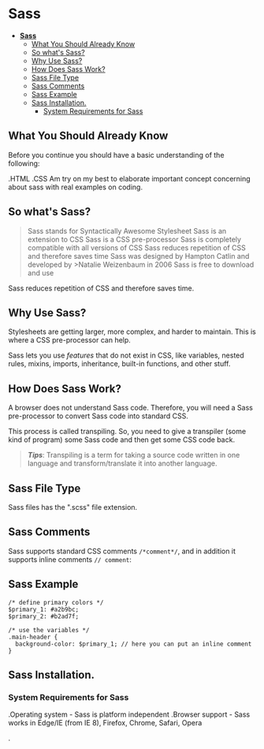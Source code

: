 # **Sass**
- [**Sass**](#sass)
  - [What You Should Already Know](#what-you-should-already-know)
  - [So what's Sass?](#so-whats-sass)
  - [Why Use Sass?](#why-use-sass)
  - [How Does Sass Work?](#how-does-sass-work)
  - [Sass File Type](#sass-file-type)
  - [Sass Comments](#sass-comments)
  - [Sass Example](#sass-example)
  - [Sass Installation.](#sass-installation)
    - [System Requirements for Sass](#system-requirements-for-sass)

## What You Should Already Know

Before you continue you should have a basic understanding of the following:

.HTML
.CSS
Am try on my best to elaborate important concept concerning about sass with real examples on coding.
## So what's Sass?

>Sass stands for Syntactically Awesome Stylesheet
>Sass is an extension to CSS
>Sass is a CSS pre-processor
>Sass is completely compatible with all versions of CSS
>Sass reduces repetition of CSS and therefore saves time
>Sass was designed by Hampton Catlin and developed by >Natalie Weizenbaum in 2006
>Sass is free to download and use

<p> Sass reduces repetition of CSS and therefore saves time.
</p>

## Why Use Sass?

Stylesheets are getting larger, more complex, and harder to maintain. This is where a CSS pre-processor can help.

Sass lets you use *features* that do not exist in CSS, like variables, nested rules, mixins, imports, inheritance, built-in functions, and other stuff.

## How Does Sass Work?

A browser does not understand Sass code. Therefore, you will need a Sass pre-processor to convert Sass code into standard CSS.

This process is called transpiling. So, you need to give a transpiler (some kind of program) some Sass code and then get some CSS code back.

>***Tips***: Transpiling is a term for taking a source code written in one language and transform/translate it into another language.

## Sass File Type

Sass files has the ".scss" file extension.

## Sass Comments
Sass supports standard CSS comments ``` /*comment*/ ```, and in addition it supports inline comments ```// comment```:

## Sass Example

```{sass}
/* define primary colors */
$primary_1: #a2b9bc;
$primary_2: #b2ad7f;

/* use the variables */
.main-header {
  background-color: $primary_1; // here you can put an inline comment
}
 ```
## Sass Installation.
### System Requirements for Sass

.Operating system - Sass is platform independent
.Browser support - Sass works in Edge/IE (from IE 8), Firefox, Chrome, Safari, Opera

.
